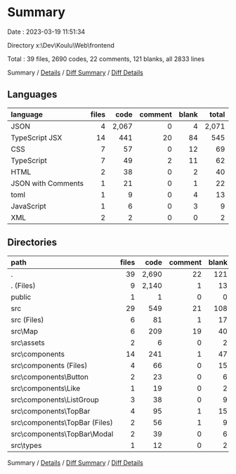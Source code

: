 # Summary

Date : 2023-03-19 11:51:34

Directory x:\\Dev\\Koulu\\Web\\frontend

Total : 39 files,  2690 codes, 22 comments, 121 blanks, all 2833 lines

Summary / [Details](details.md) / [Diff Summary](diff.md) / [Diff Details](diff-details.md)

## Languages
| language | files | code | comment | blank | total |
| :--- | ---: | ---: | ---: | ---: | ---: |
| JSON | 4 | 2,067 | 0 | 4 | 2,071 |
| TypeScript JSX | 14 | 441 | 20 | 84 | 545 |
| CSS | 7 | 57 | 0 | 12 | 69 |
| TypeScript | 7 | 49 | 2 | 11 | 62 |
| HTML | 2 | 38 | 0 | 2 | 40 |
| JSON with Comments | 1 | 21 | 0 | 1 | 22 |
| toml | 1 | 9 | 0 | 4 | 13 |
| JavaScript | 1 | 6 | 0 | 3 | 9 |
| XML | 2 | 2 | 0 | 0 | 2 |

## Directories
| path | files | code | comment | blank | total |
| :--- | ---: | ---: | ---: | ---: | ---: |
| . | 39 | 2,690 | 22 | 121 | 2,833 |
| . (Files) | 9 | 2,140 | 1 | 13 | 2,154 |
| public | 1 | 1 | 0 | 0 | 1 |
| src | 29 | 549 | 21 | 108 | 678 |
| src (Files) | 6 | 81 | 1 | 17 | 99 |
| src\\Map | 6 | 209 | 19 | 40 | 268 |
| src\\assets | 2 | 6 | 0 | 2 | 8 |
| src\\components | 14 | 241 | 1 | 47 | 289 |
| src\\components (Files) | 4 | 66 | 0 | 15 | 81 |
| src\\components\\Button | 2 | 23 | 0 | 6 | 29 |
| src\\components\\Like | 1 | 19 | 0 | 2 | 21 |
| src\\components\\ListGroup | 3 | 38 | 0 | 9 | 47 |
| src\\components\\TopBar | 4 | 95 | 1 | 15 | 111 |
| src\\components\\TopBar (Files) | 2 | 56 | 1 | 9 | 66 |
| src\\components\\TopBar\\Modal | 2 | 39 | 0 | 6 | 45 |
| src\\types | 1 | 12 | 0 | 2 | 14 |

Summary / [Details](details.md) / [Diff Summary](diff.md) / [Diff Details](diff-details.md)